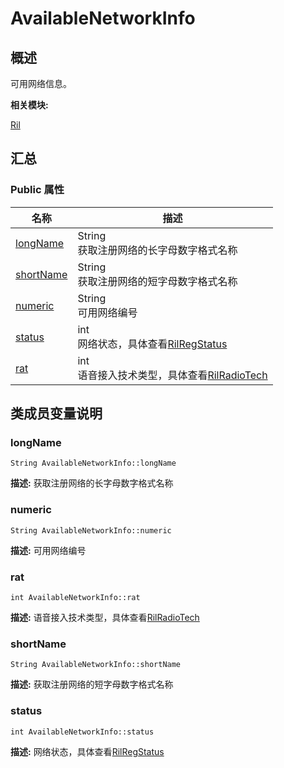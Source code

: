# AvailableNetworkInfo


## 概述

可用网络信息。

**相关模块:**

[Ril](_ril.md)


## 汇总


### Public 属性

  | 名称 | 描述 | 
| -------- | -------- |
| [longName](#longname) | String<br/>获取注册网络的长字母数字格式名称&nbsp; | 
| [shortName](#shortname) | String<br/>获取注册网络的短字母数字格式名称&nbsp; | 
| [numeric](#numeric) | String<br/>可用网络编号&nbsp; | 
| [status](#status) | int<br/>网络状态，具体查看[RilRegStatus](_ril.md#rilregstatus) | 
| [rat](#rat) | int<br/>语音接入技术类型，具体查看[RilRadioTech](_ril.md#rilradiotech) | 


## 类成员变量说明


### longName

  
```
String AvailableNetworkInfo::longName
```
**描述:**
获取注册网络的长字母数字格式名称


### numeric

  
```
String AvailableNetworkInfo::numeric
```
**描述:**
可用网络编号


### rat

  
```
int AvailableNetworkInfo::rat
```
**描述:**
语音接入技术类型，具体查看[RilRadioTech](_ril.md#rilradiotech)


### shortName

  
```
String AvailableNetworkInfo::shortName
```
**描述:**
获取注册网络的短字母数字格式名称


### status

  
```
int AvailableNetworkInfo::status
```
**描述:**
网络状态，具体查看[RilRegStatus](_ril.md#rilregstatus)
